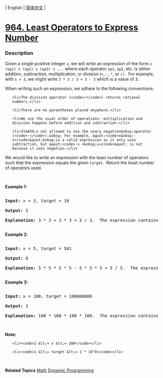 | English | [简体中文](README.md) |

# [964. Least Operators to Express Number](https://leetcode-cn.com/problems/least-operators-to-express-number)
 ### Description
<p>Given a single positive integer <code>x</code>, we will write an expression of the form <code>x (op1) x (op2) x (op3) x ...</code>&nbsp;where each operator <code>op1</code>, <code>op2</code>, etc. is either addition, subtraction, multiplication, or division (<code>+</code>, <code>-</code>, <code>*</code>, or <code>/)</code>.&nbsp; For example, with <code>x = 3</code>, we might write <code>3 * 3 / 3 + 3 - 3</code>&nbsp;which is a value of <font face="monospace">3</font>.</p>

<p>When writing such an expression, we adhere to the following conventions:</p>

<ol>
	<li>The division operator (<code>/</code>) returns rational numbers.</li>
	<li>There are no parentheses placed anywhere.</li>
	<li>We use the usual order of operations: multiplication and division happens before addition and subtraction.</li>
	<li>It&#39;s not allowed to use the unary negation&nbsp;operator (<code>-</code>).&nbsp; For example, &quot;<code>x&nbsp;- x</code>&quot;&nbsp;is a valid expression as it only uses subtraction, but &quot;<code>-x +&nbsp;x</code>&quot; is not because it uses negation.</li>
</ol>

<p>We would like to write an expression with the least number of operators such that the expression equals the given <code>target</code>.&nbsp; Return the least number of operators used.</p>

<p>&nbsp;</p>

<div>
<p><strong>Example 1:</strong></p>

<pre>
<strong>Input: </strong>x = <span id="example-input-1-1">3</span>, target = <span id="example-input-1-2">19</span>
<strong>Output: </strong><span id="example-output-1">5</span>
<strong>Explanation: </strong><span id="example-output-1">3 * 3 + 3 * 3 + 3 / 3.  The expression contains 5 operations.</span>
</pre>

<p><strong>Example 2:</strong></p>

<div>
<pre>
<strong>Input: </strong>x = <span id="example-input-2-1">5</span>, target = <span id="example-input-2-2">501</span>
<strong>Output: </strong><span id="example-output-2">8</span>
<strong>Explanation: </strong><span id="example-output-1">5 * 5 * 5 * 5 - 5 * 5 * 5 + 5 / 5.  The expression contains 8 operations.</span>
</pre>

<div>
<p><strong>Example 3:</strong></p>

<pre>
<strong>Input: </strong>x = <span id="example-input-3-1">100</span>, target = <span id="example-input-3-2">100000000</span>
<strong>Output: </strong><span id="example-output-3">3</span>
<strong>Explanation: </strong><span id="example-output-1">100 * 100 * 100 * 100.  The expression contains 3 operations.</span></pre>

<p>&nbsp;</p>
</div>
</div>
</div>

<p><strong>Note:</strong></p>

<ul>
	<li><code>2 &lt;= x &lt;= 100</code></li>
	<li><code>1 &lt;= target &lt;= 2 * 10^8</code></li>
</ul>

<div>
<div>
<div>&nbsp;</div>
</div>
</div>

**Related Topics**  [Math](https://leetcode-cn.com/tag/math) [Dynamic Programming](https://leetcode-cn.com/tag/dynamic-programming) 